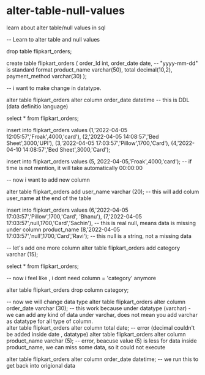 # alter-table-null-values
learn about alter table/null values in sql



-- Learn to alter table and null values

drop table flipkart_orders;

create table flipkart_orders
(
order_Id int,
order_date date, -- "yyyy-mm-dd" is standard format
product_name varchar(50),
total decimal(10,2),
payment_method varchar(30)
);

-- i want to make change in datatype.

alter table flipkart_orders alter column order_date datetime -- this is DDL (data definitio language)

select * from flipkart_orders;

insert into flipkart_orders values (1,'2022-04-05 12:05:57','Froak',4000,'card'),
 (2,'2022-04-05 14:08:57','Bed Sheet',3000,'UPI'),
 (3,'2022-04-05 17:03:57','Pillow',1700,'Card'),
 (4,'2022-04-10 14:08:57','Bed Sheet',3000,'Card');

 insert into flipkart_orders values (5, 2022-04-05,'Froak',4000,'card'); -- if time is not mention, it will take automatically 00:00:00
 
 -- now i want to add new column

 alter table flipkart_orders add user_name varchar (20); -- this will add colum user_name at the end of the table

 insert into flipkart_orders values  (6,'2022-04-05 17:03:57','Pillow',1700,'Card', 'Bhanu'),
  (7,'2022-04-05 17:03:57',null,1700,'Card','Sachin'), -- this is real null, means data is missing under column product_name 
  (8,'2022-04-05 17:03:57','null',1700,'Card','Ravi'); -- this null is a string, not a missing data

  -- let's add one more column 
  alter table flipkart_orders add category varchar (15); 

  select * from flipkart_orders; 

  -- now i feel like , i dont need column = 'category' anymore

  alter table flipkart_orders drop column category; 

  -- now we will change data type
  alter table flipkart_orders alter column order_date varchar (30); -- this work because under datatype (varchar)  - we can add any kind of data under varchar, does not mean you add varchar as datatype for all type of column.  
  alter table flipkart_orders alter column total date; -- error (decimal couldn't be added inside date , datatype)
  alter table flipkart_orders alter column product_name varchar (5); -- error, beacuse value (5) is less for data inside product_name, we can miss some data, so it could not execute
  
  alter table flipkart_orders alter column order_date datetime; -- we run this to get back into origional data


  
